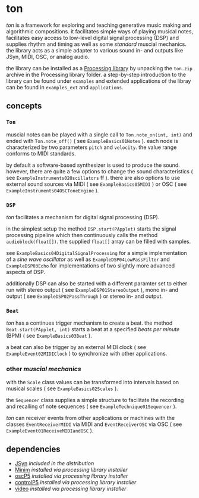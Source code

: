 # ton

*ton* is a framework for exploring and teaching generative music making and algorithmic compositions. it facilitates simple ways of playing musical notes, facilitates easy access to low-level digital signal processing (DSP) and supplies rhythm and timing as well as some *standard* muscial mechanics. the library acts as a simple adapter to various sound in- and outputs like JSyn, MIDI, OSC, or analog audio.

the library can be installed as a [Processing library](https://processing.org/reference/libraries/) by unpacking the `ton.zip` archive in the Processing library folder. a step-by-step introduction to the library can be found under `examples` and extended applications of the libray can be found in `examples_ext` and `applications`.

## concepts

### `Ton`

muscial notes can be played with a single call to `Ton.note_on(int, int)` and ended with `Ton.note_off()` ( see `ExampleBasics01Notes` ). each node is characterized by two parameters `pitch` and `velocity`. the value range conforms to MIDI standards.

by default a software-based synthesizer is used to produce the sound. however, there are quite a few options to change the sound characteristics ( see `ExampleInstruments02Oscillators` ff ). there are also options to use external sound sources via MIDI ( see `ExampleBasics05MIDI` ) or OSC ( see `ExampleInstruments04OSCToneEngine` ).

### `DSP`

*ton* facilitates a mechanism for digital signal processing (DSP).

in the simplest setup the method `DSP.start(PApplet)` starts the signal processing pipeline which then continuously calls the method `audioblock(float[])`. the supplied `float[]` array can be filled with samples.

see `ExampleBasics04DigitalSignalProcessing` for a simple implementation of a *sine wave oscillator* as well as `ExampleDSP04LowPassFilter` and `ExampleDSP03Echo` for implementations of two slightly more advanced aspects of DSP.

additionally DSP can also be started with a different paramter set to either run with stereo output ( see `ExampleDSP01StereoOutput` ), mono in- and output ( see `ExampleDSP02PassThrough` ) or stereo in- and output.

### `Beat`

*ton* has a continues trigger mechanism to create a beat. the method `Beat.start(PApplet, int)` starts a beat at a specified *beats per minute* (BPM) ( see `ExampleBasics03Beat` ). 

a beat can also be trigger by an external MIDI clock ( see `ExampleEvent02MIDIClock` ) to synchronize with other applications.

### other *muscial mechanics*

with the `Scale` class values can be transformed into intervals based on musical scales ( see `ExampleBasics02Scales` ).

the `Sequencer` class supplies a simple structure to facilitate the recording and recalling of note sequences ( see `ExampleTechnique01Sequencer` ).

*ton* can receiver events from other applications or machines with the classes `EventReceiverMIDI` via MIDI and `EventReceiverOSC` via OSC ( see `ExampleEvent01ReceiveMIDIandOSC` ).

## dependencies

- [JSyn](https://github.com/philburk/jsyn/) *included in the distribution*
- [Minim](http://code.compartmental.net/tools/minim/) *installed via processing library installer*
- [oscP5](http://sojamo.de/code/) *installed via processing library installer*
- [controlP5](http://sojamo.de/code/) *installed via processing library installer*
- [video](https://processing.org/reference/libraries/video/) *installed via processing library installer* 
